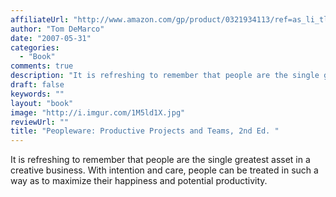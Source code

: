 ```yaml
---
affiliateUrl: "http://www.amazon.com/gp/product/0321934113/ref=as_li_tl?ie=UTF8&camp=1789&creative=390957&creativeASIN=0321934113&linkCode=as2&tag=jaktre-20&linkId=ONBBIQYTS7YVXE2T"
author: "Tom DeMarco"
date: "2007-05-31"
categories:
  - "Book"
comments: true
description: "It is refreshing to remember that people are the single greatest asset in a creative business.  With intention and care, people can be treated in such"
draft: false
keywords: ""
layout: "book"
image: "http://i.imgur.com/1M5ld1X.jpg"
reviewUrl: ""
title: "Peopleware: Productive Projects and Teams, 2nd Ed. "
---
```


It is refreshing to remember that people are the single greatest asset in a creative business.  With intention and care, people can be treated in such a way as to maximize their happiness and potential productivity.
